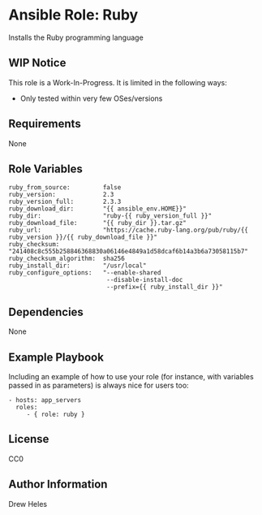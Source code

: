 Ansible Role: Ruby
=========

Installs the Ruby programming language

WIP Notice
----------

This role is a Work-In-Progress. It is limited in the following ways:

* Only tested within very few OSes/versions

Requirements
------------

None

Role Variables
--------------

    ruby_from_source:         false
    ruby_version:             2.3
    ruby_version_full:        2.3.3
    ruby_download_dir:        "{{ ansible_env.HOME}}"
    ruby_dir:                 "ruby-{{ ruby_version_full }}"
    ruby_download_file:       "{{ ruby_dir }}.tar.gz"
    ruby_url:                 "https://cache.ruby-lang.org/pub/ruby/{{ ruby_version }}/{{ ruby_download_file }}"
    ruby_checksum:            "241408c8c555b258846368830a06146e4849a1d58dcaf6b14a3b6a73058115b7"
    ruby_checksum_algorithm:  sha256
    ruby_install_dir:         "/usr/local"
    ruby_configure_options:   "--enable-shared
                               --disable-install-doc
                               --prefix={{ ruby_install_dir }}"

Dependencies
------------

None

Example Playbook
----------------

Including an example of how to use your role (for instance, with variables passed in as parameters) is always nice for users too:

    - hosts: app_servers
      roles:
         - { role: ruby }

License
-------

CC0

Author Information
------------------

Drew Heles
